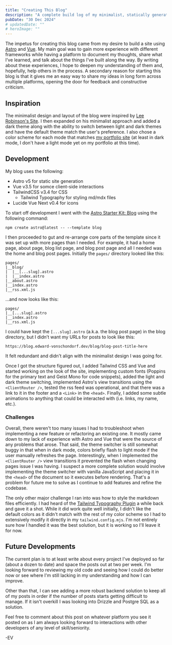 ```yaml
---
title: "Creating This Blog"
description: "A complete build log of my minimalist, statically generated, Astro blog"
pubDate: "30 Dec 2024"
# updatedDate: ""
# heroImage: ""
---
```


The impetus for creating this blog came from my desire to build a site using [Astro](https://astro.build/) and [Vue](https://vuejs.org/). My main goal was to gain more experience with different frameworks while having a platform to document my thoughts, share what I’ve learned, and talk about the things I’ve built along the way. By writing about these experiences, I hope to deepen my understanding of them and, hopefully, help others in the process. A secondary reason for starting this blog is that it gives me an easy way to share my ideas in long form across multiple platforms, opening the door for feedback and constructive criticism.

## Inspiration

The minimalist design and layout of the blog were inspired by [Lee Robinson's Site](https://leerob.com/). I then expanded on his minimalist approach and added a dark theme along with the ability to switch between light and dark themes and have the default theme match the user's preference. I also chose a color scheme for each mode that matches [my portfolio site](https://edward-vonschondorf.dev/) (at least in dark mode, I don't have a light mode yet on my portfolio at this time).

## Development

My blog uses the following:

- Astro v5 for static site generation
- Vue v3.5 for somce client-side interactions
- TailwindCSS v3.4 for CSS
  - Tailwind Typography for styling md/mdx files
- Lucide Vue Next v0.4 for icons

To start off development I went with the [Astro Starter Kit: Blog](https://github.com/withastro/astro/tree/latest/examples/blog) using the following command:

```
npm create astro@latest -- --template blog
```

I then proceeded to gut and re-arrange core parts of the template since it was set up with more pages than I needed. For example, it had a home page, about page, blog list page, and blog post page and all I needed was the home and blog post pages. Initially the `pages/` directory looked like this:

```
pages/
|__blog/
|  |__[...slug].astro
|  |__index.astro
|__about.astro
|__index.astro
|__rss.xml.js
```

...and now looks like this:

```
pages/
|__[...slug].astro
|__index.astro
|__rss.xml.js
```

I could have kept the `[...slug].astro` (a.k.a. the blog post page) in the blog directory, but I didn’t want my URLs for posts to look like this:

```
https://blog.edward-vonschondorf.dev/blog/blog-post-title-here
```

It felt redundant and didn't align with the minimalist design I was going for.

Once I got the structure figured out, I added Tailwind CSS and Vue and started working on the look of the site, implementing custom fonts (Poppins for the primary text and Geist Mono for code snippets), added the light and dark theme switching, implemented Astro's view transitions using the `<ClientRouter />`, tested the rss feed was operational, and that there was a link to it in the footer and a `<Link>` in the `<head>`. Finally, I added some subtle animations to anything that could be interacted with (i.e. links, my name, etc.).

### Challenges

Overall, there weren't too many issues I had to troubleshoot when implementing a new feature or refactoring an existing one. It mostly came down to my lack of experience with Astro and Vue that were the source of any problems that arose. That said, the theme switcher is still somewhat buggy in that when in dark mode, colors briefly flash to light mode if the user manually refreshes the page. Interestingly, when I implemented the `<ClientRouter />` view transitions it prevented the flash when changing pages issue I was having. I suspect a more complete solution would involve implementing the theme switcher with vanilla JavaScript and placing it in the `<head>` of the document so it executes before rendering. That's a problem for future me to solve as I continue to add features and refine the codebase.

The only other major challenge I ran into was how to style the markdown files efficiently. I had heard of the [Tailwind Typography Plugin](https://github.com/tailwindlabs/tailwindcss-typography) a while back and gave it a shot. While it did work quite well initially, I didn't like the default colors as it didn't match with the rest of my color scheme so I had to extensively modify it directly in my `tailwind.config.mjs`. I'm not entirely sure how I handled it was the best solution, but it is working so I'll leave it for now.

## Future Developments

The current plan is to at least write about every project I've deployed so far (about a dozen to date) and space the posts out at two per week. I'm looking forward to reviewing my old code and seeing how I could do better now or see where I'm still lacking in my understanding and how I can improve.

Other than that, I can see adding a more robust backend solution to keep all of my posts in order if the number of posts starts getting difficult to manage. If it isn't overkill I was looking into Drizzle and Postgre SQL as a solution.

Feel free to comment about this post on whatever platform you see it posted on as I am always looking forward to interactions with other developers of any level of skill/seniority.

-EV
